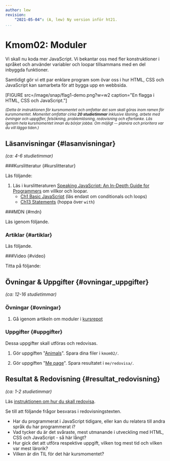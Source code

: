 ```yaml
---
author: lew
revision:
    "2021-05-04": (A, lew) Ny version inför ht21.
...
```

Kmom02: Moduler
==================================

Vi skall nu koda mer JavaScript. Vi bekantar oss med fler konstruktioner i språket och använder variabler och loopar tillsammans med en del inbyggda funktioner.

Samtidigt gör vi ett par enklare program som övar oss i hur HTML, CSS och JavaScript kan samarbeta för att bygga upp en webbsida.

<!--more-->

[FIGURE src=/image/snap/flag1-demo.png?w=w2 caption="En flagga i HTML, CSS och JavaScript."]

<small><i>(Detta är instruktionen för kursmomentet och omfattar det som skall göras inom ramen för kursmomentet. Momentet omfattar cirka **20 studietimmar** inklusive läsning, arbete med övningar och uppgifter, felsökning, problemlösning, redovisning och eftertanke. Läs igenom hela kursmomentet innan du börjar jobba. Om möjligt -- planera och prioritera var du vill lägga tiden.)</i></small>



Läsanvisningar  {#lasanvisningar}
---------------------------------

*(ca: 4-6 studietimmar)*


###Kurslitteratur  {#kurslitteratur}

Läs följande:


1. Läs i kurslitteraturen [Speaking JavaScript: An In-Depth Guide for Programmers](kunskap/boken-speaking-javascript) om villkor och loopar.
    * [Ch1 Basic JavaScript](http://speakingjs.com/es5/ch01.html#_statements) (läs endast om conditionals och loops)
    * [Ch13 Statements](http://speakingjs.com/es5/ch13.html) (hoppa över `with`)



###MDN {#mdn}

Läs igenom följande.

<!-- 1. I dokumentet "[MDN JavaScript Guide](https://developer.mozilla.org/en-US/docs/Web/JavaScript/Guide)" läs om konstruktioner för villkor och loopar.
    * Control flow and error handling
    * Loops and iteration

1. Bekanta dig med referensmanualen [JavaScript reference](https://developer.mozilla.org/en-US/docs/Web/JavaScript/Reference). Som en introduktion kan du kika på konstruktioner för villkor och loopar.
    * [Statements and declarations](https://developer.mozilla.org/en-US/docs/Web/JavaScript/Reference/Statements)
    * [if...else](https://developer.mozilla.org/en-US/docs/Web/JavaScript/Reference/Statements/if...else)
    * [for](https://developer.mozilla.org/en-US/docs/Web/JavaScript/Reference/Statements/for) -->



### Artiklar {#artiklar}

Läs följande.

<!-- 1. På MDN finns en längre artikel om grunderna i JavaScript, som en översiktlig introduktion till grundläggande begrepp i JavaScript. Du kan kika i artikeln "[A re-introduction to JavaScript (JS tutorial)](https://developer.mozilla.org/en-US/docs/Web/JavaScript/A_re-introduction_to_JavaScript)" och läsa översiktligt. Kanske vill du komma tillbaka till artikeln i senare kursmoment. Artikeln ger en bra översikt till den som redan kan andra programmeringsspråk. -->



###Video  {#video}

Titta på följande:

<!-- 1. Videoserien [Lär dig JavaScript](https://www.youtube.com/playlist?list=PLKtP9l5q3ce_YXUQlr5aAzJ406vSsmeMT) är tätt kopplat till kursmaterialet. Kika igenom serien under kursens gång. -->



Övningar & Uppgifter  {#ovningar_uppgifter}
-------------------------------------------

*(ca: 12-16 studietimmar)*


### Övningar {#ovningar}

1. Gå igenom artikeln om moduler i [kursrepot](https://github.com/dbwebb-se/js-v2/tree/master/articles/kmom02)

<!-- 1. Jobba igenom det praktiska exemplet [Kom igång med JavaScript i terminalen](https://github.com/dbwebb-se/js-v2/tree/master/example/basics). -->
<!--
1. Gå igenom [guiden](guide/javascript1/) som följer kursens moment. För kursmoment 2 gäller delarna:
    * [Loopar och villkor](guide/javascript1/section_break_3-5)
    * [Hantera DOM](guide/javascript1/section_break_4)
    * [Eventlyssnare](guide/javascript1/section_break_5) -->



### Uppgifter {#uppgifter}

Dessa uppgifter skall utföras och redovisas.

1. Gör uppgiften "[Animals](https://github.com/dbwebb-se/js-v2/assignments/kmom02/animals.md)". Spara dina filer i `kmom02/`.

1. Gör uppgiften "[Me page](https://github.com/dbwebb-se/js-v2/assignments/kmom02/mepage2.md)". Spara resultatet i `me/redovisa/`.



Resultat & Redovisning  {#resultat_redovisning}
-----------------------------------------------

*(ca: 1-2 studietimmar)*

Läs [instruktionen om hur du skall redovisa](./../redovisa).

Se till att följande frågor besvaras i redovisningstexten.

* Har du programmerat i JavaScript tidigare, eller kan du relatera till andra språk du har programmerat i?
* Vad tycker du är det svåraste, mest utmanande i utveckling med HTML, CSS och JavaScript - så här långt?
* Hur gick det att utföra respektive uppgift, vilken tog mest tid och vilken var mest lärorik?
* Vilken är din TIL för det här kursmomentet?
